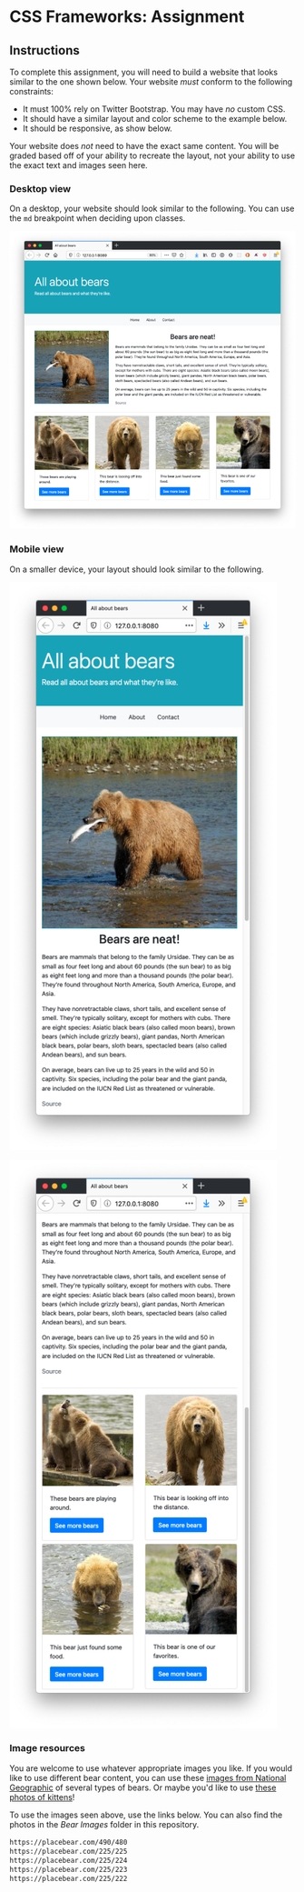 # CSS Frameworks: Assignment

## Instructions

To complete this assignment, you will need to build a website that looks similar to the one shown below. Your website _must_ conform to the following constraints:

- It must 100% rely on Twitter Bootstrap. You may have _no_ custom CSS.
- It should have a similar layout and color scheme to the example below.
- It should be responsive, as show below.

Your website does _not_ need to have the exact same content. You will be graded based off of your ability to recreate the layout, not your ability to use the exact text and images seen here.

### Desktop view

On a desktop, your website should look similar to the following. You can use the `md` breakpoint when deciding upon classes.

![desktop.png](desktop.png)

### Mobile view

On a smaller device, your layout should look similar to the following.

![mobile-1.png](mobile-1.png)

![mobile-2.png](mobile-2.png)

### Image resources

You are welcome to use whatever appropriate images you like. If you would like to use different bear content, you can use these [images from National Geographic](https://www.nationalgeographic.com/animals/mammals/group/bears-grizzly-polar-panda/) of several types of bears. Or maybe you'd like to use [these photos of kittens](http://placekitten.com/)! 

To use the images seen above, use the links below. You can also find the photos in the *Bear Images* folder in this repository.

```
https://placebear.com/490/480
https://placebear.com/225/225
https://placebear.com/225/224
https://placebear.com/225/223
https://placebear.com/225/222
```
